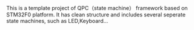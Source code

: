 This is a template project of QPC（state machine） framework based on STM32F0 platform. It has clean structure and includes several seperate state machines, such as LED,Keyboard...
